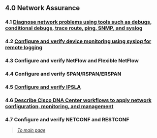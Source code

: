## 4.0 Network Assurance  


### 4.1 [Diagnose network problems using tools such as debugs, conditional debugs, trace route, ping, SNMP, and syslog](https://github.com/network-dluong/CCNP-ENCOR/blob/4.0-Network-Assurance/4.1%20Diagnose%20network%20problems%20using%20tools%20such%20as%20debugs,%20conditional%20debugs,%20trace%20route,%20ping,%20SNMP,%20and%20syslog.md)  


### 4.2 [Configure and verify device monitoring using syslog for remote logging](https://github.com/network-dluong/CCNP-ENCOR/blob/4.0-Network-Assurance/4.2%20Configure%20and%20verify%20device%20monitoring%20using%20syslog%20for%20remote%20logging.md)  


### 4.3 Configure and verify NetFlow and Flexible NetFlow  


### 4.4 Configure and verify SPAN/RSPAN/ERSPAN  


### 4.5 [Configure and verify IPSLA](https://github.com/network-dluong/CCNP-ENCOR/blob/4.0-Network-Assurance/4.5%20Configure%20and%20verify%20IPSLA.md)  


### 4.6 [Describe Cisco DNA Center workflows to apply network configuration, monitoring, and management](https://github.com/network-dluong/CCNP-ENCOR/blob/4.0-Network-Assurance/4.6%20Describe%20Cisco%20DNA%20Center%20workflows%20to%20apply%20network%20configuration%2C%20monitoring%2C%20and%20management.md)  


### 4.7 Configure and verify NETCONF and RESTCONF  


> *[To main page](https://github.com/network-dluong/CCNP-ENCOR/tree/master)*

